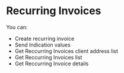 # Recurring Invoices

You can:
- Create recurring invoice
- Send Indication values
- Get Reccurring Invoices client address list
- Get Reccurring Invoices list
- Get Reccurring Invoice details